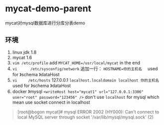 # mycat-demo-parent
mycat对mysql数据库进行分库分表demo

## 环境
1. linux jdk 1.8   
2. mycat 1.6  
3. `vim /etc/profile` add `MYCAT_HOME=/usr/local/mycat` in the end 
4.  `vi      /etc/sysconfig/network`  追加一行： `HOSTNAME=你的主机名  ` used for  》schema 》dataHost
5. `vi     /etc/hosts` 127.0.0.1               `localhost.localdomain localhost 你的主机名` used for  》schema 》dataHost  
6. docker 》mysql  `<writeHost host="mycat1" url="127.0.0.1:3306" user="root" password="123456" />` don't use `localhost` for mysql which mean use socket connect in localhost

> [root@bogon mycat]# mysql 
ERROR 2002 (HY000): Can't connect to local MySQL server through socket '/var/lib/mysql/mysql.sock' (2)

  
